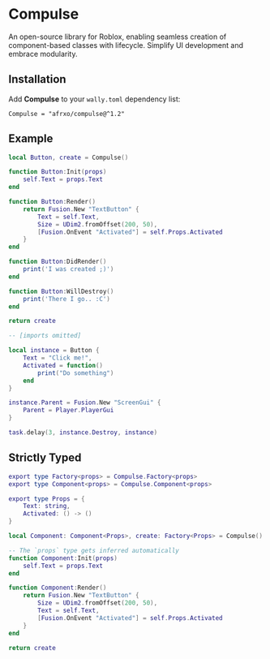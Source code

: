 # Compulse
An open-source library for Roblox,
enabling seamless creation of component-based classes with lifecycle. Simplify UI development and embrace modularity.

## Installation
Add **Compulse** to your `wally.toml` dependency list:

`Compulse = "afrxo/compulse@^1.2" `


## Example
```lua
local Button, create = Compulse()

function Button:Init(props)
    self.Text = props.Text
end

function Button:Render()
    return Fusion.New "TextButton" {
        Text = self.Text,
        Size = UDim2.fromOffset(200, 50),
        [Fusion.OnEvent "Activated"] = self.Props.Activated
    }
end

function Button:DidRender()
    print('I was created ;)')
end

function Button:WillDestroy()
    print('There I go.. :C')
end

return create
```

```lua
-- [imports omitted]

local instance = Button {
    Text = "Click me!",
    Activated = function()
        print("Do something")
    end
}

instance.Parent = Fusion.New "ScreenGui" {
    Parent = Player.PlayerGui
}

task.delay(3, instance.Destroy, instance)
```

## Strictly Typed
```lua
export type Factory<props> = Compulse.Factory<props>
export type Component<props> = Compulse.Component<props>

export type Props = {
	Text: string,
	Activated: () -> ()
}

local Component: Component<Props>, create: Factory<Props> = Compulse()

-- The `props` type gets inferred automatically
function Component:Init(props)
	self.Text = props.Text
end

function Component:Render()
	return Fusion.New "TextButton" {
		Size = UDim2.fromOffset(200, 50),
		Text = self.Text,
		[Fusion.OnEvent "Activated"] = self.Props.Activated
	}
end

return create
```